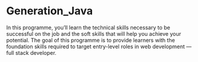 # Generation_Java
In this programme, you’ll learn the technical skills necessary to be successful on the job and the soft skills that will help you achieve your potential. The goal of this programme is to provide learners with the foundation skills required to target entry-level roles in web development — full stack developer. 

